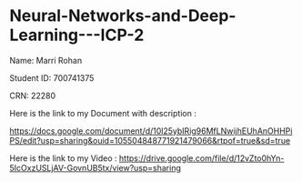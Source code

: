 # Neural-Networks-and-Deep-Learning---ICP-2

Name: Marri Rohan 

Student ID: 700741375 

CRN: 22280

Here is the link to my Document with description : 

https://docs.google.com/document/d/10l25ybIRig96MfLNwijhEUhAnOHHPiPS/edit?usp=sharing&ouid=105504848771921479066&rtpof=true&sd=true

Here is the link to my Video : https://drive.google.com/file/d/12vZto0hYn-5IcOxzUSLjAV-GovnUB5tx/view?usp=sharing
